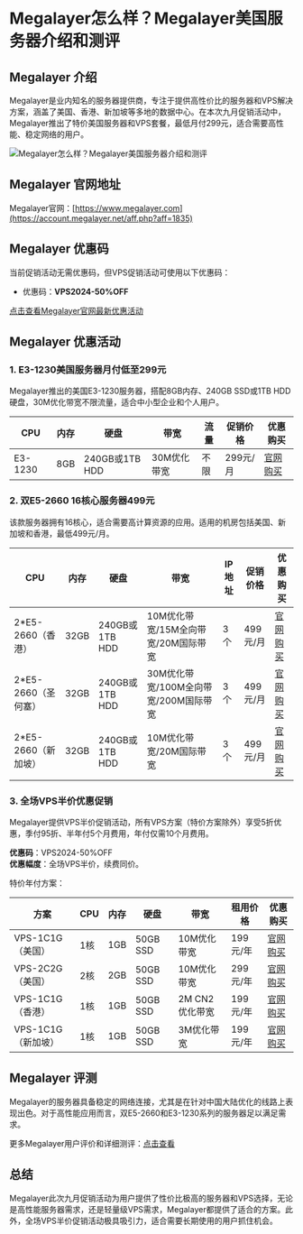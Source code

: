 # Megalayer怎么样？Megalayer美国服务器介绍和测评

## Megalayer 介绍
Megalayer是业内知名的服务器提供商，专注于提供高性价比的服务器和VPS解决方案，涵盖了美国、香港、新加坡等多地的数据中心。在本次九月促销活动中，Megalayer推出了特价美国服务器和VPS套餐，最低月付299元，适合需要高性能、稳定网络的用户。

![Megalayer怎么样？Megalayer美国服务器介绍和测评](https://github.com/user-attachments/assets/0a2b500a-fdc6-4629-be41-1b9b9c39c6a7)

## Megalayer 官网地址
Megalayer官网：[https://www.megalayer.com](https://account.megalayer.net/aff.php?aff=1835)

## Megalayer 优惠码
当前促销活动无需优惠码，但VPS促销活动可使用以下优惠码：
- 优惠码：**VPS2024-50%OFF**

[点击查看Megalayer官网最新优惠活动](https://account.megalayer.net/aff.php?aff=1835)

## Megalayer 优惠活动

### 1. E3-1230美国服务器月付低至299元
Megalayer推出的美国E3-1230服务器，搭配8GB内存、240GB SSD或1TB HDD硬盘，30M优化带宽不限流量，适合中小型企业和个人用户。

| CPU       | 内存 | 硬盘           | 带宽              | 流量  | 促销价格 | 优惠购买                                            |
|-----------|------|----------------|-------------------|-------|----------|-----------------------------------------------------|
| E3-1230   | 8GB  | 240GB或1TB HDD | 30M优化带宽        | 不限  | 299元/月 | [官网购买](https://system.megalayer.net/aff.php?aff=1835&pid=235)         |

### 2. 双E5-2660 16核心服务器499元
该款服务器拥有16核心，适合需要高计算资源的应用。适用的机房包括美国、新加坡和香港，最低499元/月。

| CPU                | 内存  | 硬盘           | 带宽                             | IP地址 | 促销价格 | 优惠购买                                           |
|--------------------|-------|----------------|----------------------------------|--------|----------|----------------------------------------------------|
| 2*E5-2660（香港）  | 32GB  | 240GB或1TB HDD | 10M优化带宽/15M全向带宽/20M国际带宽 | 3个    | 499元/月 | [官网购买](https://system.megalayer.net/aff.php?aff=1835&pid=397)        |
| 2*E5-2660（圣何塞）| 32GB  | 240GB或1TB HDD | 30M优化带宽/100M全向带宽/200M国际带宽 | 3个    | 499元/月 | [官网购买](https://system.megalayer.net/aff.php?aff=1835&pid=241)        |
| 2*E5-2660（新加坡）| 32GB  | 240GB或1TB HDD | 10M优化带宽/20M国际带宽          | 3个    | 499元/月 | [官网购买](https://system.megalayer.net/aff.php?aff=1835&pid=401)        |

### 3. 全场VPS半价优惠促销
Megalayer提供VPS半价促销活动，所有VPS方案（特价方案除外）享受5折优惠，季付95折、半年付5个月费用，年付仅需10个月费用。

**优惠码**：VPS2024-50%OFF  
**优惠幅度**：全场VPS半价，续费同价。

特价年付方案：

| 方案             | CPU  | 内存 | 硬盘      | 带宽         | 租用价格 | 优惠购买                                            |
|------------------|------|------|-----------|--------------|----------|-----------------------------------------------------|
| VPS-1C1G（美国） | 1核   | 1GB  | 50GB SSD  | 10M优化带宽   | 199元/年  | [官网购买](https://system.megalayer.net/aff.php?aff=1835&pid=228)         |
| VPS-2C2G（美国） | 2核   | 2GB  | 50GB SSD  | 10M优化带宽   | 299元/年  | [官网购买](https://system.megalayer.net/aff.php?aff=1835&pid=269)         |
| VPS-1C1G（香港） | 1核   | 1GB  | 50GB SSD  | 2M CN2优化带宽 | 199元/年  | [官网购买](https://system.megalayer.net/aff.php?aff=1835&pid=163)         |
| VPS-1C1G（新加坡）| 1核   | 1GB  | 50GB SSD  | 3M优化带宽    | 199元/年  | [官网购买](https://system.megalayer.net/aff.php?aff=1835&pid=192)         |

## Megalayer 评测
Megalayer的服务器具备稳定的网络连接，尤其是在针对中国大陆优化的线路上表现出色。对于高性能应用而言，双E5-2660和E3-1230系列的服务器足以满足需求。

更多Megalayer用户评价和详细测评：[点击查看](https://account.megalayer.net/aff.php?aff=1835)

## 总结
Megalayer此次九月促销活动为用户提供了性价比极高的服务器和VPS选择，无论是高性能服务器需求，还是轻量级VPS需求，Megalayer都提供了适合的方案。此外，全场VPS半价促销活动极具吸引力，适合需要长期使用的用户抓住机会。
